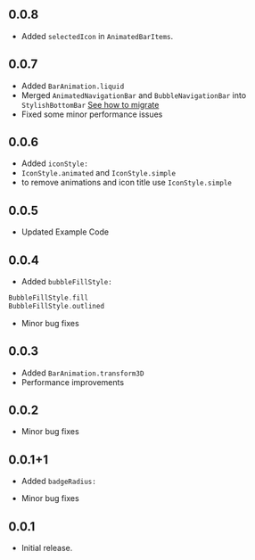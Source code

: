 ## 0.0.8
- Added `selectedIcon` in `AnimatedBarItems`.

## 0.0.7
- Added `BarAnimation.liquid`
- Merged `AnimatedNavigationBar` and `BubbleNavigationBar` into `StylishBottomBar` [See how to migrate](https://github.com/MarsadMaqsood/stylish_bottom_bar#migrate)
- Fixed some minor performance issues

## 0.0.6
 - Added `iconStyle:`
 - `IconStyle.animated` and `IconStyle.simple`
 - to remove animations and icon title use `IconStyle.simple`

## 0.0.5
 - Updated Example Code

## 0.0.4
 - Added `bubbleFillStyle:`
```dart
BubbleFillStyle.fill
BubbleFillStyle.outlined
```
 - Minor bug fixes

## 0.0.3
 - Added `BarAnimation.transform3D`
 - Performance improvements

## 0.0.2
 - Minor bug fixes

## 0.0.1+1
- Added `badgeRadius: `
* Minor bug fixes

## 0.0.1

* Initial release.
